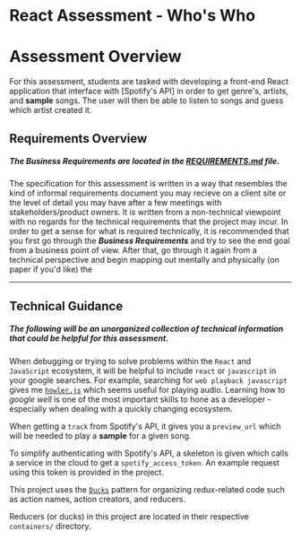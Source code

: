 # React Assessment - Who's Who
# Assessment Overview

For this assessment, students are tasked with developing a front-end React application that interface with [Spotify's API] in order to get genre's, artists, and **sample** songs. The user will then be able to listen to songs and guess which artist created it.

## Requirements Overview

##### The *Business Requirements* are located in the [REQUIREMENTS.md](REQUIREMENTS.md) file.

The specification for this assessment is written in a way that resembles the kind of informal requirements document you may recieve on a client site or the level of detail you may have after a few meetings with stakeholders/product owners. It is written from a non-technical viewpoint with no regards for the technical requirements that the project may incur. In order to get a sense for what is required technically, it is recommended that you first go through the ***Business Requirements*** and try to see the end goal from a business point of view. After that, go through it again from a technical perspective and begin mapping out mentally and physically (on paper if you'd like) the 

---

## Technical Guidance

##### The following will be an unorganized collection of technical information that could be helpful for this assessment.

When debugging or trying to solve problems within the `React` and `JavaScript` ecosystem, it will be helpful to include `react` or `javascript` in your google searches. For example, searching for `web playback javascript` gives me [`howler.js`](https://howlerjs.com/) which seems useful for playing audio. Learning how to *google well* is one of the most important skills to hone as a developer - especially when dealing with a quickly changing ecosystem.

When getting a `track` from Spotify's API, it gives you a `preview_url` which will be needed to play a **sample** for a given song.

To simplify authenticating with Spotify's API, a skeleton is given which calls a service in the cloud to get a `spotify_access_token`. An example request using this token is provided in the project.

This project uses the [`Ducks`](https://github.com/erikras/ducks-modular-redux) pattern for organizing redux-related code such as action names, action creators, and reducers. 

Reducers (or ducks) in this project are located in their respective `containers/` directory.

